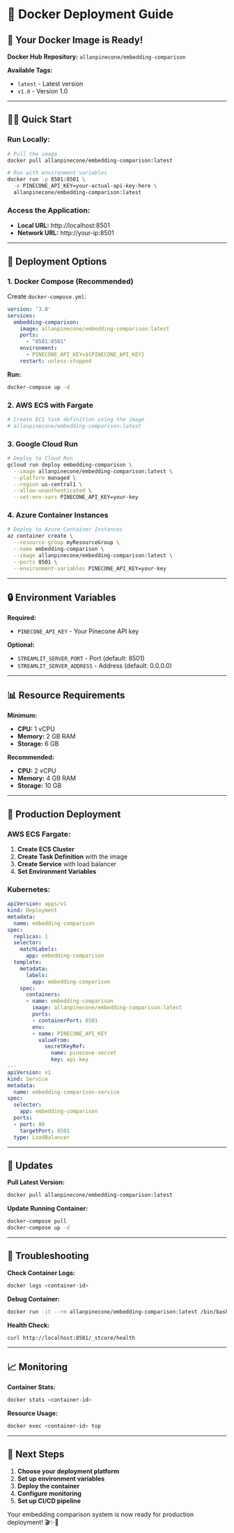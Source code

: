 # 🐳 Docker Deployment Guide

## 🚀 **Your Docker Image is Ready!**

**Docker Hub Repository:** `allanpinecone/embedding-comparison`

**Available Tags:**
- `latest` - Latest version
- `v1.0` - Version 1.0

---

## 🏃‍♂️ **Quick Start**

### **Run Locally:**
```bash
# Pull the image
docker pull allanpinecone/embedding-comparison:latest

# Run with environment variables
docker run -p 8501:8501 \
  -e PINECONE_API_KEY=your-actual-api-key-here \
  allanpinecone/embedding-comparison:latest
```

### **Access the Application:**
- **Local URL:** http://localhost:8501
- **Network URL:** http://your-ip:8501

---

## 🔧 **Deployment Options**

### **1. Docker Compose (Recommended)**
Create `docker-compose.yml`:
```yaml
version: '3.8'
services:
  embedding-comparison:
    image: allanpinecone/embedding-comparison:latest
    ports:
      - "8501:8501"
    environment:
      - PINECONE_API_KEY=${PINECONE_API_KEY}
    restart: unless-stopped
```

**Run:**
```bash
docker-compose up -d
```

### **2. AWS ECS with Fargate**
```bash
# Create ECS task definition using the image
# allanpinecone/embedding-comparison:latest
```

### **3. Google Cloud Run**
```bash
# Deploy to Cloud Run
gcloud run deploy embedding-comparison \
  --image allanpinecone/embedding-comparison:latest \
  --platform managed \
  --region us-central1 \
  --allow-unauthenticated \
  --set-env-vars PINECONE_API_KEY=your-key
```

### **4. Azure Container Instances**
```bash
# Deploy to Azure Container Instances
az container create \
  --resource-group myResourceGroup \
  --name embedding-comparison \
  --image allanpinecone/embedding-comparison:latest \
  --ports 8501 \
  --environment-variables PINECONE_API_KEY=your-key
```

---

## 🔒 **Environment Variables**

**Required:**
- `PINECONE_API_KEY` - Your Pinecone API key

**Optional:**
- `STREAMLIT_SERVER_PORT` - Port (default: 8501)
- `STREAMLIT_SERVER_ADDRESS` - Address (default: 0.0.0.0)

---

## 📊 **Resource Requirements**

**Minimum:**
- **CPU:** 1 vCPU
- **Memory:** 2 GB RAM
- **Storage:** 6 GB

**Recommended:**
- **CPU:** 2 vCPU
- **Memory:** 4 GB RAM
- **Storage:** 10 GB

---

## 🚀 **Production Deployment**

### **AWS ECS Fargate:**
1. **Create ECS Cluster**
2. **Create Task Definition** with the image
3. **Create Service** with load balancer
4. **Set Environment Variables**

### **Kubernetes:**
```yaml
apiVersion: apps/v1
kind: Deployment
metadata:
  name: embedding-comparison
spec:
  replicas: 1
  selector:
    matchLabels:
      app: embedding-comparison
  template:
    metadata:
      labels:
        app: embedding-comparison
    spec:
      containers:
      - name: embedding-comparison
        image: allanpinecone/embedding-comparison:latest
        ports:
        - containerPort: 8501
        env:
        - name: PINECONE_API_KEY
          valueFrom:
            secretKeyRef:
              name: pinecone-secret
              key: api-key
---
apiVersion: v1
kind: Service
metadata:
  name: embedding-comparison-service
spec:
  selector:
    app: embedding-comparison
  ports:
  - port: 80
    targetPort: 8501
  type: LoadBalancer
```

---

## 🔄 **Updates**

**Pull Latest Version:**
```bash
docker pull allanpinecone/embedding-comparison:latest
```

**Update Running Container:**
```bash
docker-compose pull
docker-compose up -d
```

---

## 🐛 **Troubleshooting**

**Check Container Logs:**
```bash
docker logs <container-id>
```

**Debug Container:**
```bash
docker run -it --rm allanpinecone/embedding-comparison:latest /bin/bash
```

**Health Check:**
```bash
curl http://localhost:8501/_stcore/health
```

---

## 📈 **Monitoring**

**Container Stats:**
```bash
docker stats <container-id>
```

**Resource Usage:**
```bash
docker exec <container-id> top
```

---

## 🎯 **Next Steps**

1. **Choose your deployment platform**
2. **Set up environment variables**
3. **Deploy the container**
4. **Configure monitoring**
5. **Set up CI/CD pipeline**

Your embedding comparison system is now ready for production deployment! 🎬✨🐳
